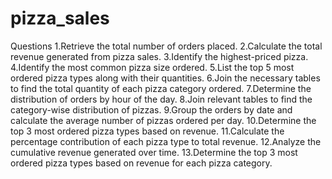 # pizza_sales
Questions
1.Retrieve the total number of orders placed.
2.Calculate the total revenue generated from pizza sales.
3.Identify the highest-priced pizza.
4.Identify the most common pizza size ordered.
5.List the top 5 most ordered pizza types along with their quantities.
6.Join the necessary tables to find the total quantity of each pizza category ordered.
7.Determine the distribution of orders by hour of the day.
8.Join relevant tables to find the category-wise distribution of pizzas.
9.Group the orders by date and calculate the average number of pizzas ordered per day.
10.Determine the top 3 most ordered pizza types based on revenue.
11.Calculate the percentage contribution of each pizza type to total revenue.
12.Analyze the cumulative revenue generated over time.
13.Determine the top 3 most ordered pizza types based on revenue for each pizza category.
